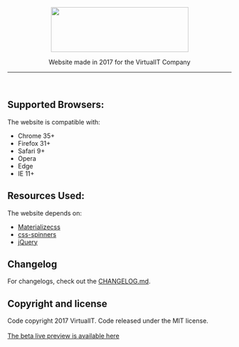 <p align="center"><img src="http://virtualit.online/src/img/logo/newest_logo_dark.png" height="101" width="309"/>
<p align="center">Website made in 2017 for the VirtualIT Company</p></p>
<hr>
<br>

## Supported Browsers:
The website is compatible with:

- Chrome 35+
- Firefox 31+
- Safari 9+
- Opera
- Edge
- IE 11+

## Resources Used:
The website depends on:

- [Materializecss](https://github.com/Dogfalo/materialize)
- [css-spinners](https://github.com/jlong/css-spinners)
- [jQuery](https://jquery.com/)

## Changelog
For changelogs, check out the [CHANGELOG.md](CHANGELOG.md).

## Copyright and license
Code copyright 2017 VirtualIT. Code released under the MIT license.
<br><br>
<a href="http://virtualit.online/" align="center">The beta live preview is available here</a>
